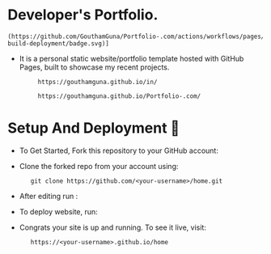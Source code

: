 # Developer's Portfolio.

    (https://github.com/GouthamGuna/Portfolio-.com/actions/workflows/pages/pages-build-deployment/badge.svg)]

   * It is a personal static website/portfolio template hosted with GitHub Pages, built to showcase my recent projects.
   
              https://gouthamguna.github.io/in/ 
       
              https://gouthamguna.github.io/Portfolio-.com/ 
        
# Setup And Deployment 🔧

  * To Get Started, Fork this repository to your GitHub account:

  * Clone the forked repo from your account using:
  
           git clone https://github.com/<your-username>/home.git
  
  * After editing run :
  
 * To deploy website, run:
  
* Congrats your site is up and running. To see it live, visit:
  
         https://<your-username>.github.io/home
